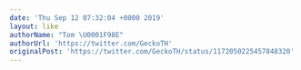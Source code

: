 ```yaml
---
date: 'Thu Sep 12 07:32:04 +0000 2019'
layout: like
authorName: "Tom \U0001F98E"
authorUrl: 'https://twitter.com/GeckoTH'
originalPost: 'https://twitter.com/GeckoTH/status/1172050225457848320'
---
```

